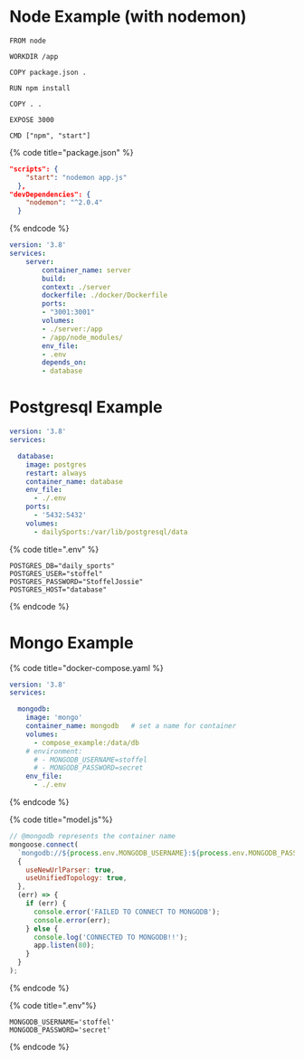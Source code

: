 # Node Example (with nodemon)

```docker
FROM node

WORKDIR /app

COPY package.json .

RUN npm install

COPY . .

EXPOSE 3000

CMD ["npm", "start"]
```

{% code title="package.json" %}
```json
"scripts": {
    "start": "nodemon app.js"
  },
"devDependencies": {
    "nodemon": "^2.0.4"
  }
```
{% endcode %}

```yaml
version: '3.8'
services:
    server:
        container_name: server
        build:
        context: ./server
        dockerfile: ./docker/Dockerfile
        ports:
        - "3001:3001"
        volumes:
        - ./server:/app
        - /app/node_modules/
        env_file:
        - .env
        depends_on:
        - database
```

# Postgresql Example

```yaml
version: '3.8'
services:

  database:
    image: postgres
    restart: always
    container_name: database
    env_file:
      - ./.env
    ports:
      - '5432:5432'
    volumes:
      - dailySports:/var/lib/postgresql/data
```

{% code title=".env" %}
```plaintext
POSTGRES_DB="daily_sports"
POSTGRES_USER="stoffel"
POSTGRES_PASSWORD="StoffelJossie"
POSTGRES_HOST="database"
```
{% endcode %}

# Mongo Example

{% code title="docker-compose.yaml %}

```yaml
version: '3.8'
services:

  mongodb:
    image: 'mongo'
    container_name: mongodb   # set a name for container
    volumes:
      - compose_example:/data/db
    # environment:
      # - MONGODB_USERNAME=stoffel
      # - MONGODB_PASSWORD=secret
    env_file:
      - ./.env
```

{% endcode %}

{% code title="model.js"%}
```javascript
// @mongodb represents the container name
mongoose.connect(
  `mongodb://${process.env.MONGODB_USERNAME}:${process.env.MONGODB_PASSWORD}@mongodb:27017/db-name?authSource=admin`,
  {
    useNewUrlParser: true,
    useUnifiedTopology: true,
  },
  (err) => {
    if (err) {
      console.error('FAILED TO CONNECT TO MONGODB');
      console.error(err);
    } else {
      console.log('CONNECTED TO MONGODB!!');
      app.listen(80);
    }
  }
);
```
{% endcode %}

{% code title=".env"%}

```plaintext
MONGODB_USERNAME='stoffel'
MONGODB_PASSWORD='secret'
```
{% endcode %}